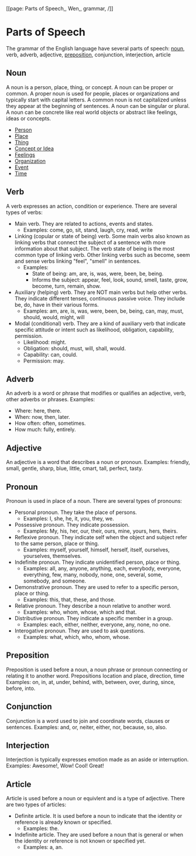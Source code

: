 [[page: Parts of Speech,, Wen,, grammar, /]]
# Parts of Speech
The grammar of the English language have several parts of speech: [noun](grammar_pos_noun,page), verb, adverb, adjective, [preposition](grammar_pos_preposition,page), conjunction, interjection, article
## Noun
A noun is a person, place, thing, or concept. A noun can be proper or common. A proper noun is used for people, places or organizations and typically start with capital letters. A common noun is not capitalized unless they appear at the beginning of sentences. A noun can be singular or plural. A noun can be concrete like real world objects or abstract like feelings, ideas or concepts.
* [Person](grammar_pos_noun,heading,1)
* [Place](grammar_pos_noun,heading,2)
* [Thing](grammar_pos_noun,heading,3)
* [Concept or Idea](grammar_pos_noun,heading,7)
* [Feelings](grammar_pos_noun,heading,8)
* [Organization](grammar_pos_noun,heading,9)
* [Event](grammar_pos_noun,heading,10)
* [Time](grammar_pos_noun,heading,11)
## Verb
A verb expresses an action, condition or experience. There are several types of verbs:
* Main verb. They are related to actions, events and states.
  * Examples: come, go, sit, stand, laugh, cry, read, write
* Linking (copular or state of being) verb. Some main verbs also known as linking verbs that connect the subject of a sentence with more information about that subject. The verb state of being is the most common type of linking verb. Other linking verbs such as become, seem and sense verbs linking "feel", "smell" in sentences.
  * Examples: 
    * State of being: am, are, is, was, were, been, be, being.
    * Informs the subject: appear, feel, look, sound, smell, taste, grow, become, turn, remain, show.
* Auxiliary (helping) verb. They are NOT main verbs but help other verbs. They indicate different tenses, continuous passive voice. They include be, do, have in their various forms. 
  * Examples: am, are, is, was, were, been, be, being, can, may, must, should, would, might, will
* Modal (conditional) verb. They are a kind of auxiliary verb that indicate specific attitude or intent such as likelihood, obligation, capability, permission.
  * Likelihood: might.
  * Obligation: should, must, will, shall, would.
  * Capability: can, could. 
  * Permission: may.
## Adverb
An adverb is a word or phrase that modifies or qualifies an adjective, verb, other adverbs or phrases.
Examples:
* Where: here, there.
* When: now, then, later.
* How often: often, sometimes.
* How much: fully, entirely.
## Adjective
An adjective is a word that describes a noun or pronoun.
Examples: friendly, small, gentle, sharp, blue, little, cmart, tall, perfect, tasty.
## Pronoun
Pronoun is used in place of a noun. There are several types of pronouns:
* Personal pronoun. They take the place of persons. 
  * Examples: I, she, he, it, you, they, we.
* Possessive pronoun. They indicate possession. 
  * Examples: My, his, her, our, their, ours, mine, yours, hers, theirs.
* Reflexive pronoun. They indicate self when the object and subject refer to the same person, place or thing.
  * Examples: myself, yourself, himself, herself, itself, ourselves, yourselves, themselves.
* Indefinite pronoun. They indicate unidentified person, place or thing.
  * Examples: all, any, anyone, anything, each, everybody, everyone, everything, few, many, nobody, none, one, several, some, somebody, and someone.
* Demonstrative pronoun. They are used to refer to a specific person, place or thing.
  * Examples: this, that, these, and those.
* Relative pronoun. They describe a noun relative to another word.
  * Examples: who, whom, whose, which and that.
* Distributive pronoun. They indicate a specific member in a group.
  * Examples: each, either, neither, everyone, any, none, no one.
* Interogative pronoun. They are used to ask questions.
  * Examples: what, which, who, whom, whose.
## Preposition
Preposition is used before a noun, a noun phrase or pronoun connecting or relating it to another word. Prepositions location and place, direction, time
Examples: on, in, at, under, behind, with, between, over, during, since, before, into.
## Conjunction
Conjunction is a word used to join and coordinate words, clauses or sentences.
Examples: and, or, neiter, either, nor, because, so, also.
## Interjection
Interjection is typically expresses emotion made as an aside or interruption.
Examples: Awesome!, Wow! Cool! Great!
## Article
Article is used before a noun or equivlent and is a type of adjective. There are two types of articles:
* Definite article. It is used before a noun to indicate that the identity or reference is already known or specified.
  * Examples: the.
* Indefinite article. They are used before  a noun that is general or when the identity or reference is not known or specified yet.
  * Examples: a, an.
